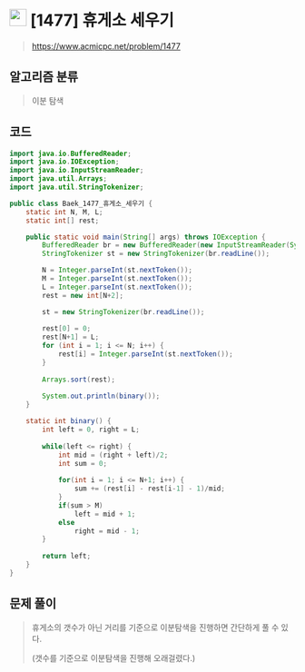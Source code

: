 # <img src="https://d2gd6pc034wcta.cloudfront.net/tier/12.svg" width="30"> [1477] 휴게소 세우기
> https://www.acmicpc.net/problem/1477
## 알고리즘 분류
> 이분 탐색

## 코드
```java
import java.io.BufferedReader;
import java.io.IOException;
import java.io.InputStreamReader;
import java.util.Arrays;
import java.util.StringTokenizer;

public class Baek_1477_휴게소_세우기 {
	static int N, M, L;
	static int[] rest;

	public static void main(String[] args) throws IOException {
		BufferedReader br = new BufferedReader(new InputStreamReader(System.in));
		StringTokenizer st = new StringTokenizer(br.readLine());

		N = Integer.parseInt(st.nextToken());
		M = Integer.parseInt(st.nextToken());
		L = Integer.parseInt(st.nextToken());
		rest = new int[N+2];

		st = new StringTokenizer(br.readLine());
		
		rest[0] = 0;
		rest[N+1] = L;
		for (int i = 1; i <= N; i++) {
			rest[i] = Integer.parseInt(st.nextToken());
		}
		
		Arrays.sort(rest);
		
		System.out.println(binary());
	}

	static int binary() {
		int left = 0, right = L;
		
		while(left <= right) {
			int mid = (right + left)/2;
			int sum = 0;
			
			for(int i = 1; i <= N+1; i++) {
				sum += (rest[i] - rest[i-1] - 1)/mid;
			}
			if(sum > M)
				left = mid + 1;
			else
				right = mid - 1;
		}
		
		return left;
	}
}
```

## 문제 풀이

> 휴게소의 갯수가 아닌 거리를 기준으로 이분탐색을 진행하면 간단하게 풀 수 있다.
>
> (갯수를 기준으로 이분탐색을 진행해 오래걸렸다.)

